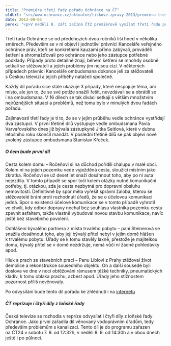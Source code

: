 ```yaml
---
title: "Premiéra třetí řady pořadu Ochránce na ČT"
oldUrl: "src/www.ochrance.cz/aktualne/tiskove-zpravy-2013/premiera-treti-rady-poradu-ochrance-na-ct"
date: 2013-09-05
perex: "<p>V neděli 8. září začíná ČT2 premiérově vysílat třetí řadu pořadu Ochránce o nejrůznějších problémech lidí s úřady. První díl začíná v neděli v 11:40 h, jeho repríza ve středu ve 13:15 a další opakování jsou pak zařazena do vysílání ČT2 v neděli a úterý vždy po půlnoci. </p>"
---
```


<!-- imported from the old website -->

<p>Třetí řada Ochránce se od předchozích dvou ročníků liší hned v několika směrech. Především se v ní objeví i jednotliví právníci Kanceláře veřejného ochránce práv, kteří se konkrétními kauzami přímo zabývali, prováděli šetření a shromažďovali pro ochránce nebo jeho zástupce potřebné podklady. Případy proto detailně znají, během šetření se mnohdy osobně setkali se stěžovateli a jejich problémy jim nejsou cizí. V některých případech právníci Kanceláře ombudsmana dokonce jeli za stěžovateli s Českou televizí a jejich příběhy natáčeli společně.</p><p>Každý díl pořadu sice stále ukazuje 3 případy, které nespojuje téma, ani místo, ale jen to, že se své potíže snažili řešit, nevzdávali se a obrátili se i na ombudsmana. V 16 dílech se tak diváci setkají s větším množstvím nejrůznějších situací a problémů, než tomu bylo v minulých dvou řadách pořadu.</p><p>Zajímavostí třetí řady je ti to, že se v jejím průběhu vedle ochránce vystřídají dva zástupci. V první třetině dílů vystupuje vedle ombudsmana Pavla Varvařovského dnes již bývalá zástupkyně Jitka Seitlová, které v dubnu letošního roku skončil mandát. V poslední třetině dílů se pak objeví nově zvolený zástupce ombudsmana Stanislav Křeček.</p><h5>O čem bude první díl</h5><p>Cesta kolem domu – Ročeňovi si na důchod pořídili chalupu v malé obci. Kolem ní na jejich pozemku vede vyježděná cesta, sloužící místním jako zkratka. Ročeňovi se už deset let snaží dosáhnout toho, aby po ní auta nejezdila. V tomto případě se spor točí kolem otázky nutné komunikační potřeby, tj. otázkou, zda je cesta nezbytná pro dopravní obsluhu nemovitostí. Definitivně by spor měla vyřešit správní žaloba, kterou se stěžovatelé brání proti rozhodnutí úřadů, že se o účelovou komunikaci jedná. Spor o existenci účelové komunikace se v tomto případě vyhrotil ve chvíli, kdy odbor dopravy nechal bez souhlasu vlastníka pozemku cestu zpevnit asfaltem, takže vlastně vybudoval novou stavbu komunikace, navíc ještě bez stavebního povolení.</p><p>Odhlášení bývalého partnera z místa trvalého pobytu – paní Steinerová se snažila dosáhnout toho, aby její bývalý přítel nebyl v jejím domě hlášen k trvalému pobytu. Úřady se k tomu stavěly laxně, přestože je majitelkou domu, bývalý přítel se v domě nezdržuje, nemá vůči ní žádné pohledávky apod.</p><p>Hluk a prach ze stavebních prací – Panu Líblovi z Prahy ztěžoval život demolice a rekonstrukce sousedního objektu. On a další sousedé byli doslova ve dne v noci obtěžováni rámusem těžké techniky, pneumatických kladiv, k tomu oblaka prachu, azbest apod. Úřady jeho stížnostem pozornost příliš nevěnovaly.</p><p>Po odvysílání bude tento díl pořadu ke zhlédnutí i na <a title="Otevření do nového okna" href="http://www.ceskatelevize.cz/porady/10363268581-ochrance/313281381960001/" target="_blank">internetu</a> <img alt="" src="https://www.ochrance.cz/typo3/ext/od_linkdesc/icons/external.gif" class="od_linkdesc_icon_external" /></p><h5>ČT reprízuje i čtyři díly z loňské řady</h5><p>Česká televize se rozhodla v repríze odvysílat i čtyři díly z loňské řady Ochránce. Jako první zařadila díl věnovaný vodoprávním úřadům, tedy především problémům s kanalizací. Tento díl je do programu zařazen na ČT24 v sobotu 7. 9. od 12:32h, v neděli 8. 9. od 14:30h a v obou dnech ještě i po půlnoci.</p>
